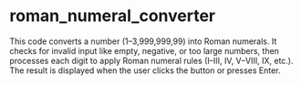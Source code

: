 # roman_numeral_converter
This code converts a number (1–3,999,999,99) into Roman numerals. It checks for invalid input like empty, negative, or too large numbers, then processes each digit to apply Roman numeral rules (I–III, IV, V–VIII, IX, etc.). The result is displayed when the user clicks the button or presses Enter.
